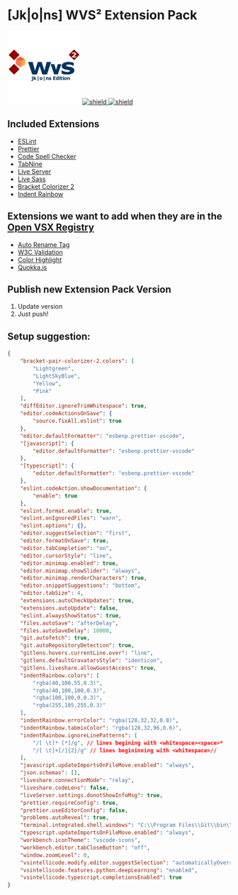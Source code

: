 # [Jk|o|ns] WVS² Extension Pack

![logo](https://github.com/Jim8Knopf/jkons-wvss-extensions/blob/master/images/wvs2_jkons_pack_logo.jpg?raw=true)
[
![shield](https://img.shields.io/github/contributors/Jim8Knopf/jkons-wvss-extensions?style=plastic)
](https://github.com/Jim8Knopf/jkons-wvss-extensions/graphs/contributors)
[
![shield](https://img.shields.io/open-vsx/rating/JimKnopf/jkons-extension-pack?color=8743a7&style=plastic)
](https://open-vsx.org/extension/JimKnopf/jkons-extension-pack)

## Included Extensions

-   [ESLint](https://open-vsx.org/extension/dbaeumer/vscode-eslint)
-   [Prettier](https://open-vsx.org/extension/esbenp/prettier-vscode)
-   [Code Spell Checker](https://open-vsx.org/extension/streetsidesoftware/code-spell-checker)
-   [TabNine](https://open-vsx.org/extension/TabNine/tabnine-vscode)
-   [Live Server](https://open-vsx.org/extension/ritwickdey/LiveServer)
-   [Live Sass](https://open-vsx.org/extension/glenn2223/live-sass)
-   [Bracket Colorizer 2](https://open-vsx.org/extension/CoenraadS/bracket-pair-colorizer-2)
-   [Indent Rainbow](https://open-vsx.org/extension/oderwat/indent-rainbow)

## Extensions we want to add when they are in the [Open VSX Registry](https://open-vsx.org)

-   [Auto Rename Tag](https://marketplace.visualstudio.com/items?itemName=formulahendry.auto-rename-tag)
-   [W3C Validation](https://marketplace.visualstudio.com/items?itemName=Umoxfo.vscode-w3cvalidation)
-   [Color Highlight](https://marketplace.visualstudio.com/items?itemName=naumovs.color-highlight)
-   [Quokka.js](https://marketplace.visualstudio.com/items?itemName=WallabyJs.quokka-vscode)

## Publish new Extension Pack Version

1. Update version
2. Just push!

## Setup suggestion:

```json
{
	"bracket-pair-colorizer-2.colors": [
		"Lightgreen",
		"LightSkyBlue",
		"Yellow",
		"Pink"
	],
	"diffEditor.ignoreTrimWhitespace": true,
	"editor.codeActionsOnSave": {
		"source.fixAll.eslint": true
	},
	"editor.defaultFormatter": "esbenp.prettier-vscode",
	"[javascript]": {
		"editor.defaultFormatter": "esbenp.prettier-vscode"
	},
	"[typescript]": {
		"editor.defaultFormatter": "esbenp.prettier-vscode"
	},
	"eslint.codeAction.showDocumentation": {
		"enable": true
	},
	"eslint.format.enable": true,
	"eslint.onIgnoredFiles": "warn",
	"eslint.options": {},
	"editor.suggestSelection": "first",
	"editor.formatOnSave": true,
	"editor.tabCompletion": "on",
	"editor.cursorStyle": "line",
	"editor.minimap.enabled": true,
	"editor.minimap.showSlider": "always",
	"editor.minimap.renderCharacters": true,
	"editor.snippetSuggestions": "bottom",
	"editor.tabSize": 4,
	"extensions.autoCheckUpdates": true,
	"extensions.autoUpdate": false,
	"eslint.alwaysShowStatus": true,
	"files.autoSave": "afterDelay",
	"files.autoSaveDelay": 10000,
	"git.autofetch": true,
	"git.autoRepositoryDetection": true,
	"gitlens.hovers.currentLine.over": "line",
	"gitlens.defaultGravatarsStyle": "identicon",
	"gitlens.liveshare.allowGuestAccess": true,
	"indentRainbow.colors": [
		"rgba(40,100,55,0.3)",
		"rgba(40,100,100,0.3)",
		"rgba(100,100,0,0.3)",
		"rgba(255,105,255,0.3)"
	],
	"indentRainbow.errorColor": "rgba(128,32,32,0.8)",
	"indentRainbow.tabmixColor": "rgba(128,32,96,0.6)",
	"indentRainbow.ignoreLinePatterns": [
		"/[ \t]* [*]/g", // lines begining with <whitespace><space>*
		"/[ \t]+[/]{2}/g" // lines begininning with <whitespace>//
	],
	"javascript.updateImportsOnFileMove.enabled": "always",
	"json.schemas": [],
	"liveshare.connectionMode": "relay",
	"liveshare.codeLens": false,
	"liveServer.settings.donotShowInfoMsg": true,
	"prettier.requireConfig": true,
	"prettier.useEditorConfig": false,
	"problems.autoReveal": true,
	"terminal.integrated.shell.windows": "C:\\Program Files\\Git\\bin\\bash.exe",
	"typescript.updateImportsOnFileMove.enabled": "always",
	"workbench.iconTheme": "vscode-icons",
	"workbench.editor.tabCloseButton": "off",
	"window.zoomLevel": 0,
	"vsintellicode.modify.editor.suggestSelection": "automaticallyOverrodeDefaultValue",
	"vsintellicode.features.python.deepLearning": "enabled",
	"vsintellicode.typescript.completionsEnabled": true
}
```
